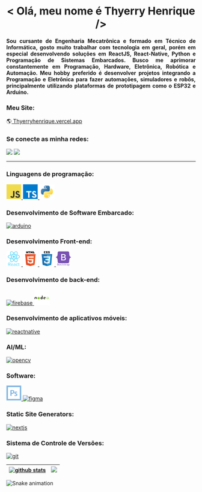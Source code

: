 <h1 align="center">< Olá, meu nome é Thyerry Henrique /></h1>
<h4 align="justify">Sou cursante de Engenharia Mecatrônica e formado em Técnico de Informática, gosto muito trabalhar com tecnologia em geral, porém em especial desenvolvendo soluções em ReactJS, React-Native, Python e Programação de Sistemas Embarcados. Busco me aprimorar constantemente em Programação, Hardware, Eletrônica, Robótica e Automação. Meu hobby preferido é desenvolver projetos integrando a Programação e Eletrônica para fazer automações, simuladores e robôs, principalmente utilizando plataformas de prototipagem como o ESP32 e Arduino.</h4>

<div>

<p>
<h3 align="left">Meu Site:</h3>
🌎<a href = "https:Thyerryhenrique.vercel.app"> Thyerryhenrique.vercel.app </a>
<h3 align="left">Se conecte as minha redes:</h3>
</p>

<p align="left">
  <a href = "mailto:thyerryhenriquecontato@gmail.com"><img src="https://img.shields.io/badge/-Gmail-%23333?style=for-the-badge&logo=gmail&logoColor=white" target="_blank"></a>
  <a href="https://www.linkedin.com/in/thyerry-henrique/" target="_blank"><img src="https://img.shields.io/badge/-LinkedIn-%230077B5?style=for-the-badge&logo=linkedin&logoColor=white" target="_blank"></a> 
</p>
</div>

---
<h3 align="left">Linguagens de programação:</h3>
 <a href="https://developer.mozilla.org/en-US/docs/Web/JavaScript" target="_blank" rel="noreferrer"> <img src="https://raw.githubusercontent.com/devicons/devicon/master/icons/javascript/javascript-original.svg" alt="javascript" width="40" height="40"/> </a>
 <a href="https://www.typescriptlang.org/" target="_blank" rel="noreferrer"> <img src="https://raw.githubusercontent.com/devicons/devicon/master/icons/typescript/typescript-original.svg" alt="typescript" width="40" height="40"/> </a> 
 <a href="https://www.python.org" target="_blank" rel="noreferrer"> <img src="https://raw.githubusercontent.com/devicons/devicon/master/icons/python/python-original.svg" alt="python" width="40" height="40"/> </a>
 
<h3 align="left">Desenvolvimento de Software Embarcado:</h3>
<a href="https://www.arduino.cc/" target="_blank" rel="noreferrer"> <img src="https://cdn.worldvectorlogo.com/logos/arduino-1.svg" alt="arduino" width="40" height="40"/> </a>

<h3 align="left">Desenvolvimento Front-end:</h3>
 <a href="https://reactjs.org/" target="_blank" rel="noreferrer"> <img src="https://raw.githubusercontent.com/devicons/devicon/master/icons/react/react-original-wordmark.svg" alt="react" width="40" height="40"/> </a>
  <a href="https://www.w3.org/html/" target="_blank" rel="noreferrer"> <img src="https://raw.githubusercontent.com/devicons/devicon/master/icons/html5/html5-original-wordmark.svg" alt="html5" width="40" height="40"/> </a>
   <a href="https://www.w3schools.com/css/" target="_blank" rel="noreferrer"> <img src="https://raw.githubusercontent.com/devicons/devicon/master/icons/css3/css3-original-wordmark.svg" alt="css3" width="40" height="40"/> </a> 
   <a href="https://getbootstrap.com" target="_blank" rel="noreferrer"> <img src="https://raw.githubusercontent.com/devicons/devicon/master/icons/bootstrap/bootstrap-plain-wordmark.svg" alt="bootstrap" width="40" height="40"/> </a> 
   
<h3 align="left">Desenvolvimento de back-end:</h3>
 <a href="https://firebase.google.com/" target="_blank" rel="noreferrer"> <img src="https://www.vectorlogo.zone/logos/firebase/firebase-icon.svg" alt="firebase" width="40" height="40"/> </a> 
 <a href="https://nodejs.org" target="_blank" rel="noreferrer"> <img src="https://raw.githubusercontent.com/devicons/devicon/master/icons/nodejs/nodejs-original-wordmark.svg" alt="nodejs" width="40" height="40"/> </a> 
 
<h3 align="left">Desenvolvimento de aplicativos móveis:</h3>
 <a href="https://reactnative.dev/" target="_blank" rel="noreferrer"> <img src="https://reactnative.dev/img/header_logo.svg" alt="reactnative" width="40" height="40"/> </a>
 
<h3 align="left">AI/ML:</h3>
 <a href="https://opencv.org/" target="_blank" rel="noreferrer"> <img src="https://www.vectorlogo.zone/logos/opencv/opencv-icon.svg" alt="opencv" width="40" height="40"/> </a> 
 
<h3 align="left">Software:</h3>
  <a href="https://www.photoshop.com/en" target="_blank" rel="noreferrer"> <img src="https://raw.githubusercontent.com/devicons/devicon/master/icons/photoshop/photoshop-line.svg" alt="photoshop" width="40" height="40"/> </a> 
  <a href="https://www.figma.com/" target="_blank" rel="noreferrer"> <img src="https://www.vectorlogo.zone/logos/figma/figma-icon.svg" alt="figma" width="40" height="40"/> </a>
 
<h3 align="left">Static Site Generators:</h3>
 <a href="https://nextjs.org/" target="_blank" rel="noreferrer"> <img src="https://cdn.worldvectorlogo.com/logos/nextjs-2.svg" alt="nextjs" width="40" height="40"/> </a> 
 
<h3 align="left">Sistema de Controle de Versões:</h3>
 <a href="https://git-scm.com/" target="_blank" rel="noreferrer"> <img src="https://www.vectorlogo.zone/logos/git-scm/git-scm-icon.svg" alt="git" width="40" height="40"/> </a> 
  

 
</p>


| <a href="https://github.com/thyerryhenrique/github-readme-stats"><img align="center" src="https://github-readme-stats.vercel.app/api?username=thyerryhenrique&show_icons=true&include_all_commits=true&theme=buefy&hide_border=true&include_all_commits=true&count_private=true" alt=" github stats" /></a> | <img height="180em" src="https://github-readme-stats.vercel.app/api/top-langs/?username=thyerryhenrique&layout=compact&langs_count=7&theme=dracula"/> |
| ------------- | ------------- |



<div> 
 
  ![Snake animation](https://github.com/thyerryhenrique/thyerryhenrique/blob/output/github-contribution-grid-snake.svg)
 
</div>  
